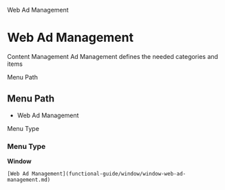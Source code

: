 
Web Ad Management
# Web Ad Management


Content Management Ad Management defines the needed categories and items

Menu Path
## Menu Path



- Web Ad Management

Menu Type
### Menu Type

**Window**


```
[Web Ad Management](functional-guide/window/window-web-ad-management.md)
```